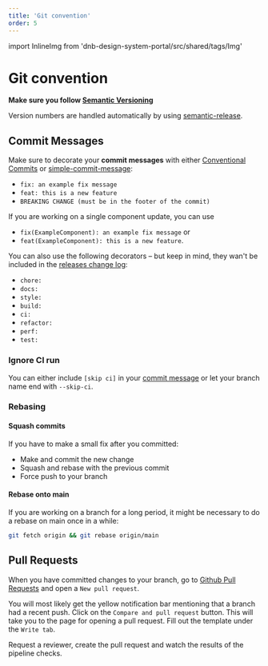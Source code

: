 ```yaml
---
title: 'Git convention'
order: 5
---
```


import InlineImg from 'dnb-design-system-portal/src/shared/tags/Img'

# Git convention

**Make sure you follow [Semantic Versioning](https://semver.org)**

Version numbers are handled automatically by using [semantic-release](https://github.com/semantic-release/semantic-release#readme).

## Commit Messages

Make sure to decorate your **commit messages** with either [Conventional Commits](https://www.conventionalcommits.org/en/v1.0.0/#summary) or [simple-commit-message](https://github.com/bahmutov/simple-commit-message):

- `fix: an example fix message`
- `feat: this is a new feature`
- `BREAKING CHANGE (must be in the footer of the commit)`

If you are working on a single component update, you can use

- `fix(ExampleComponent): an example fix message` or
- `feat(ExampleComponent): this is a new feature`.

You can also use the following decorators – but keep in mind, they wan't be included in the [releases change log](https://github.com/dnbexperience/eufemia/releases):

- `chore:`
- `docs:`
- `style:`
- `build:`
- `ci:`
- `refactor:`
- `perf:`
- `test:`

### Ignore CI run

You can either include `[skip ci]` in your [commit message](https://github.blog/changelog/2021-02-08-github-actions-skip-pull-request-and-push-workflows-with-skip-ci/) or let your branch name end with `--skip-ci`.

### Rebasing

#### Squash commits

If you have to make a small fix after you committed:

- Make and commit the new change
- Squash and rebase with the previous commit
- Force push to your branch

#### Rebase onto main

If you are working on a branch for a long period, it might be necessary to do a rebase on main once in a while:

```bash
git fetch origin && git rebase origin/main
```

## Pull Requests

When you have committed changes to your branch, go to [Github Pull Requests](https://github.com/dnbexperience/eufemia/pulls) and open a `New pull request`.

<InlineImg src="/images/pull-request.png" width="900" alt="Screenshot of the location of new pull request button on Github" top bottom/>

You will most likely get the yellow notification bar mentioning that a branch had a recent push. Click on the `Compare and pull request` button. This will take you to the page for opening a pull request. Fill out the template under the `Write tab`.

<InlineImg src="/images/pull-request-part-2.png" width="900" alt="Screenshot of opening a new pull request on Github" top bottom/>

Request a reviewer, create the pull request and watch the results of the pipeline checks.

